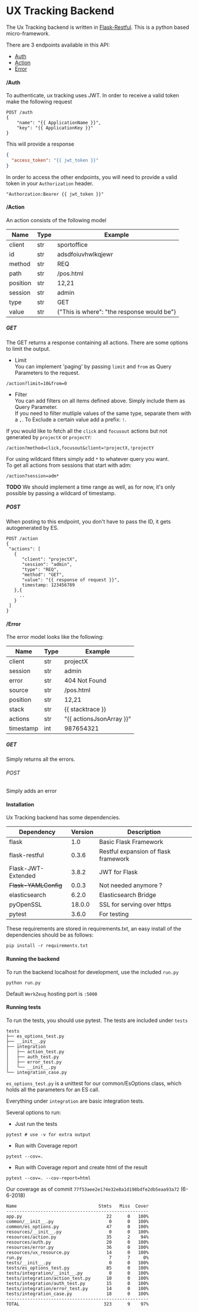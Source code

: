 # UX Tracking Backend

The Ux Tracking backend is written in [Flask-Restful](https://github.com/flask-restful/flask-restful/). This is a python based micro-framework.

There are 3 endpoints available in this API:

- [Auth](#endpointAuth)
- [Action](#endpointAction)
- [Error](#endpointError)

<span id="endpointAuth"></span>
#### /Auth
To authenticate, ux tracking uses JWT. In order to receive a valid token make the following request
```
POST /auth 
{
    "name": "{{ ApplicationName }}",
    "key": "{{ ApplicationKey }}"
}
```

This will provide a response
```json
{
  "access_token": "{{ jwt_token }}"
}
```

In order to access the other endpoints, you will need to provide a valid token in your `Authorization` header.
```
"Authorzation:Bearer {{ jwt_token }}"
```
<span id="endpointAction"></span>
#### /Action
An action consists of the following model

| Name | Type | Example |
| ---  | --- | --- |
| client | str| sportoffice |
| id | str| adsdfoiuvhwlkqjewr |
| method | str| REQ |
| path | str| /pos.html |
| position | str| 12,21 |
| session | str| admin |
| type | str| GET |
| value | str| {"This is where": "the response would be"} |


##### GET  
The GET returns a response containing all actions. There are some options to limit the output.  

- Limit  
You can implement 'paging' by passing `limit` and `from` as Query Parameters to the request.
```
/action?limit=10&from=0
```

- Filter  
You can add filters on all items defined above. Simply include them as Query Parameter.  
If you need to filter mutliple values of the same type, separate them with a `,`. To Exclude a certain value
add a prefix: `!`.

If you would like to fetch all the `click` and `focusout` actions but not generated by `projectX` or `projectY`:
```
/action?method=click,focusout&client=!projectX,!projectY
```

For using wildcard filters simply add `*` to whatever query you want.  
To get all actions from sessions that start with adm:
```
/action?session=adm*
```

**TODO**
We should implement a time range as well, as for now, it's only possible by passing a wildcard of timestamp.

##### POST
When posting to this endpoint, you don't have to pass the ID, it gets autogenerated by ES.
```
POST /action
{
 "actions": [
   {
      "client": "projectX",
      "session": "admin",
      "type": "REQ",
      "method": "GET",
      "value": "{{ response of request }}",
      timestamp: 123456789
   },{
     ..
   }
 ]
}
```

<span id="endpointError"></span>
#### /Error
The error model looks like the following:

|   Name     |      Type    | Example |
|   ---      |      ---     | --- |
| client 	 |  str			| projectX |
| session 	 |  str			| admin |
| error 	 |  str			|  404 Not Found |
| source 	 |  str			|  /pos.html |
| position 	 |  str			| 12,21 |
| stack 	 |  str			|  {{ stacktrace }} |
| actions 	 |  str			|  "{{ actionsJsonArray }}" |
| timestamp  |  int			| 987654321 |

##### GET
Simply returns all the errors.

###### POST
Simply adds an error


#### Installation
Ux Tracking backend has some dependencies.

| Dependency | Version | Description |
| --         | --      | --          |
| flask | 1.0 | Basic Flask Framework|
| flask-restful | 0.3.6 | Restful expansion of flask framework |
| Flask-JWT-Extended | 3.8.2 | JWT for Flask |
| ~~Flask-YAMLConfig~~ | 0.0.3 | Not needed anymore ? |
| elasticsearch | 6.2.0 | Elasticsearch Bridge |
| pyOpenSSL | 18.0.0 | SSL for serving over https |
| pytest | 3.6.0 | For testing |

These requirements are stored in requirements.txt, an easy install of the dependencies should be as follows:

```
pip install -r requirements.txt
```

#### Running the backend
To run the backend localhost for development, use the included `run.py`
```
python run.py
```

Default `WerkZeug` hosting port is `:5000`

#### Running tests
To run the tests, you should use pytest. The tests are included under `tests`
```
tests
├── es_options_test.py
├── __init__.py
├── integration
│   ├── action_test.py
│   ├── auth_test.py
│   ├── error_test.py
│   └── __init__.py 
└── integration_case.py
```

`es_options_test.py` is a unittest for our common/EsOptions class, which holds all the parameters for an 
ES call.

Everything under `integration` are basic integration tests.

Several options to run:
- Just run the tests
```
pytest # use -v for extra output
```

- Run with Coverage report
```
pytest --cov=.
```

- Run with Coverage report and create html of the result
```
pytest --cov=. --cov-report=html
```

Our coverage as of commit `77f53aee2e174e32e8a1d198bdfe2db5eaa93a72` (6-6-2018)
```
Name                               Stmts   Miss  Cover
------------------------------------------------------
app.py                                22      0   100%
common/__init__.py                     0      0   100%
common/es_options.py                  47      0   100%
resources/__init__.py                  0      0   100%
resources/action.py                   35      2    94%
resources/auth.py                     20      0   100%
resources/error.py                    36      0   100%
resources/ux_resource.py              14      0   100%
run.py                                 7      7     0%
tests/__init__.py                      0      0   100%
tests/es_options_test.py              85      0   100%
tests/integration/__init__.py          0      0   100%
tests/integration/action_test.py      10      0   100%
tests/integration/auth_test.py        15      0   100%
tests/integration/error_test.py       14      0   100%
tests/integration_case.py             18      0   100%
------------------------------------------------------
TOTAL                                323      9    97%
```
